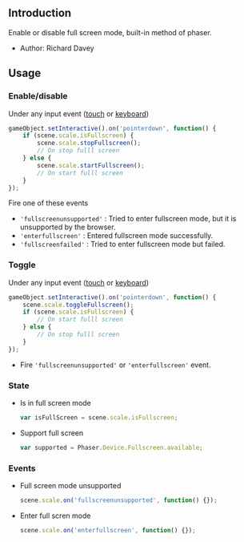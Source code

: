 ## Introduction

Enable or disable full screen mode, built-in method of phaser.

- Author: Richard Davey

## Usage

### Enable/disable

Under any input event ([touch](touchevents.md) or [keyboard](keyboardevents.md))

```javascript
gameObject.setInteractive().on('pointerdown', function() {
    if (scene.scale.isFullscreen) {
        scene.scale.stopFullscreen();
        // On stop fulll screen
    } else {
        scene.scale.startFullscreen();
        // On start fulll screen
    }
});
```

Fire one of these events

- `'fullscreenunsupported'` : Tried to enter fullscreen mode, but it is unsupported by the browser.
- `'enterfullscreen'` : Entered fullscreen mode successfully.
- `'fullscreenfailed'` : Tried to enter fullscreen mode but failed.

### Toggle

Under any input event ([touch](touchevents.md) or [keyboard](keyboardevents.md))

```javascript
gameObject.setInteractive().on('pointerdown', function() {
    scene.scale.toggleFullscreen();
    if (scene.scale.isFullscreen) {
        // On start fulll screen
    } else {
        // On stop fulll screen
    }
});
```

- Fire `'fullscreenunsupported'` or `'enterfullscreen'` event.

### State

- Is in full screen mode
    ```javascript
    var isFullScreen = scene.scale.isFullscreen;
    ```
- Support full screen
    ```javascript
    var supported = Phaser.Device.Fullscreen.available;
    ```

### Events

- Full screen mode unsupported
    ```javascript
    scene.scale.on('fullscreenunsupported', function() {});
    ```
- Enter full scren mode
    ```javascript
    scene.scale.on('enterfullscreen', function() {});
    ```